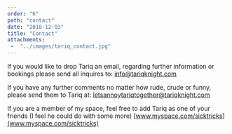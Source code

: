```yaml
---
order: "6"
path: "contact"
date: "2018-12-03"
title: "Contact"
attachments: 
 -  "../images/tariq_contact.jpg"
---
```


If you would like to drop Tariq an email, regarding further information or bookings please send all inquires to: [info@tariqknight.com](info@tariqknight.com)

If you have any further comments no matter how rude, crude or funny, please send them to Tariq at: [letsannoytariqtogether@tariqknight.com](letsannoytariqtogether@tariqknight.com)

If you are a member of my space, feel free to add Tariq as one of your friends (I feel he could do with some more) [www.myspace.com/sicktricks](www.myspace.com/sicktricks)